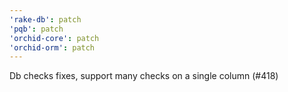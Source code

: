 ```yaml
---
'rake-db': patch
'pqb': patch
'orchid-core': patch
'orchid-orm': patch
---
```


Db checks fixes, support many checks on a single column (#418)

